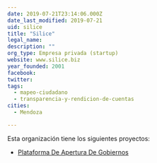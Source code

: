 ```yaml
---
date: 2019-07-21T23:14:06.000Z
date_last_modified: 2019-07-21
uid: silice
title: "Silice"
legal_name: 
description: ""
org_type: Empresa privada (startup)
website: www.silice.biz
year_founded: 2001
facebook: 
twitter: 
tags:
  - mapeo-ciudadano
  - transparencia-y-rendicion-de-cuentas
cities: 
  - Mendoza

---
```


Esta organización tiene los siguientes proyectos:

- [Plataforma De Apertura De Gobiernos](/i/plataforma-de-apertura-de-gobiernos.html)
